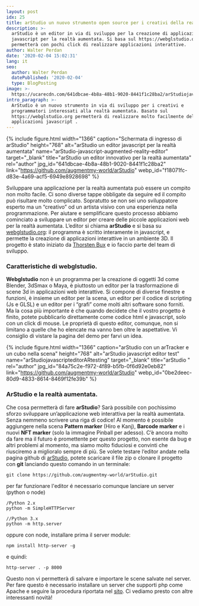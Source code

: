 ```yaml
---
layout: post
idx: 25
title: arStudio un nuovo strumento open source per i creativi della realtà aumentata
description: >-
  arStudio è un editor in via di sviluppo per la creazione di applicazioni in
  javascript per la realtà aumentata. Si basa sul https://webglstudio.org e
  permetterà con pochi click di realizzare applicazioni interattive.
author: Walter Perdan
date: '2020-02-04 15:02:31'
lang: it
seo:
  author: Walter Perdan
  datePublished: '2020-02-04'
  type: BlogPosting
image: >-
  https://ucarecdn.com/641dbcae-4b8a-48b1-9020-8441f1c28ba2/arStudiojavascriptaugmentedrealityeditor.jpg
intro_paragraph: >-
  ArStudio è un nuovo strumento in via di sviluppo per i creativi e
  programmatori interessati alla realtà aumentata. Basato sul
  https://webglstudio.org permetterà di realizzare molto facilmente delle
  applicazioni javascript .
---
```

{% include figure.html width="1366" caption="Schermata di ingresso di arStudio" height="768" alt="arStudio un editor javascript per la realtà aumentata" name="arStudio-javascript-augmented-reality-editor" target="_blank" title="arStudio un editor innovativo per la realtà aumentata" rel="author" jpg_id="641dbcae-4b8a-48b1-9020-8441f1c28ba2" link="https://github.com/augmentmy-world/arStudio" webp_id="f18071fc-d83e-4a69-acf5-6949e8928698" %}

Sviluppare una applicazione per la realtà aumentata può essere un compito non molto facile. Ci sono diverse tappe obbligate da seguire ed il compito può risultare molto complicato. Sopratutto se non sei uno sviluppatore esperto ma un “creativo” od un artista visivo con una esperienza nella programmazione. Per aiutare e semplificare questo processo abbiamo cominciato a sviluppare un editor per creare delle piccole applicazioni web per la realtà aumentata. L’editor si chiama **arStudio** e si basa su [webglstudio.org](https://webglstudio.org/): il programma è scritto interamente in javascript, e permette la creazione di applicazioni interattive in un ambiente 3D. Il progetto è stato iniziato da [Thorsten Bux](https://augmentmy.world/) e io faccio parte del team di sviluppo.

### Caratteristiche di webglstudio.

**Webglstudio** non è un programma per la creazione di oggetti 3d come Blender, 3dSmax o Maya, è piuttosto un editor per la trasformazione di scene 3d in applicazioni web interattive. Si compone di diverse finestre e funzioni, è insieme un editor per la scena, un editor per il codice di scripting (Js e GLSL) e un editor per i “grafi” come molti altri software sono forniti. Ma la cosa più importante è che quando decidete che il vostro progetto è finito, potete pubblicarlo direttamente come codice html e javascript, solo con un click di mouse. Le proprietà di questo editor, comunque, non si limitano a quelle che ho elencate ma vanno ben oltre le aspettative. Vi consiglio di vistare la pagina del demo per farvi un idea.

{% include figure.html width="1366" caption="arStudio con un arTracker e un cubo nella scena" height="768" alt="arStudio javascript editor test" name="arStudiojavascripteditorARtesting" target="_blank" title="arStudio " rel="author" jpg_id="84a75c2e-f972-4f89-b5fb-0f6d92e0eb82" link="https://github.com/augmentmy-world/arStudio" webp_id="0be2deec-80d9-4833-8614-8469f12fe39b" %}

### ArStudio e la realtà aumentata.

Che cosa permetterà di fare **arStudio**? Sarà possibile con pochissimo sforzo sviluppare un’applicazione web interattiva per la realtà aumentata. Senza nemmeno scrivere una riga di codice! Al momento è possibile aggiungere nella scena **Pattern marker** (Hiro e Kanj), **Barcode marker** e i nuovi **NFT marker** (solo la immagine Pinball per adesso). C’è ancora molto da fare ma il futuro è promettente per questo progetto, non esente da bug e altri problemi al momento, ma siamo molto fiduciosi e convinti che riusciremo a miglioralo sempre di più. Se volete testare l‘editor andate nella pagina github di [arStudio](https://github.com/augmentmy-world/arStudio), potete scaricare il file zip o clonare il progetto con **git** lanciando questo comando in un terminale: 

```
git clone https://github.com/augmentmy-world/arStudio.git
```

per far funzionare l'editor é necessario comunque lanciare un server (python o node)

```
/Python 2.x
python -m SimpleHTTPServer

//Python 3.x
python -m http.server
```

oppure con node, installare prima il server module:

```
npm install http-server -g
```

e quindi:

```
http-server . -p 8000
```

Questo non vi permetterà di salvare e importare le scene salvate nel server. Per fare questo è necessario installare un server che supporti php come Apache e seguire la procedura riportata nel [sito](https://github.com/augmentmy-world/arStudio#installing). Ci vediamo presto con altre interessanti novità!
